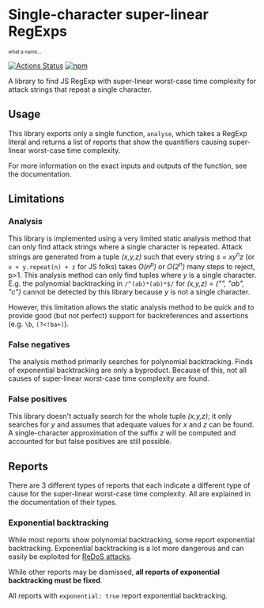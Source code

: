 # Single-character super-linear RegExps

<sup><sub>what a name...</sub></sup>

[![Actions Status](https://github.com/RunDevelopment/scslre/workflows/CI/badge.svg)](https://github.com/RunDevelopment/scslre/actions)
[![npm](https://img.shields.io/npm/v/scslre)](https://www.npmjs.com/package/scslre)

A library to find JS RegExp with super-linear worst-case time complexity for attack strings that repeat a single character.


## Usage

This library exports only a single function, `analyse`, which takes a RegExp literal and returns a list of reports that show the quantifiers causing super-linear worst-case time complexity.

For more information on the exact inputs and outputs of the function, see the documentation.


## Limitations

### Analysis

This library is implemented using a very limited static analysis method that can only find attack strings where a single character is repeated. Attack strings are generated from a tuple _(x,y,z)_ such that every string _s = xy<sup>n</sup>z_ (or `x + y.repeat(n) + z` for JS folks) takes _O(n<sup>p</sup>)_ or _O(2<sup>n</sup>)_ many steps to reject, p>1. This analysis method can only find tuples where _y_ is a single character. E.g. the polynomial backtracking in `/^(ab)*(ab)*$/` for _(x,y,z) = ("", "ab", "c")_ cannot be detected by this library because _y_ is not a single character.

However, this limitation allows the static analysis method to be quick and to provide good (but not perfect) support for backreferences and assertions (e.g. `\b`, `(?<!ba+)`).

### False negatives

The analysis method primarily searches for polynomial backtracking. Finds of exponential backtracking are only a byproduct. Because of this, not all causes of super-linear worst-case time complexity are found.

### False positives

This library doesn't actually search for the whole tuple _(x,y,z)_; it only searches for _y_ and assumes that adequate values for _x_ and _z_ can be found. A single-character approximation of the suffix _z_ will be computed and accounted for but false positives are still possible.


## Reports

There are 3 different types of reports that each indicate a different type of cause for the super-linear worst-case time complexity. All are explained in the documentation of their types.

### Exponential backtracking

While most reports show polynomial backtracking, some report exponential backtracking. Exponential backtracking is a lot more dangerous and can easily be exploited for [ReDoS attacks](https://owasp.org/www-community/attacks/Regular_expression_Denial_of_Service_-_ReDoS).

While other reports may be dismissed, __all reports of exponential backtracking must be fixed__.

All reports with `exponential: true` report exponential backtracking.
